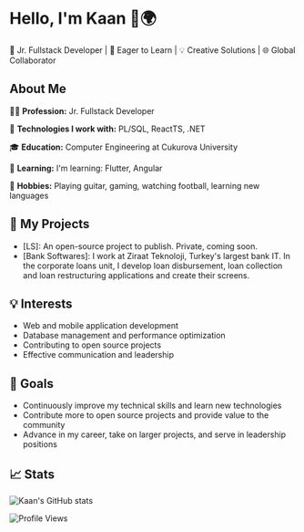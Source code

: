 # Hello, I'm Kaan 👋🌍

🌟 Jr. Fullstack Developer | 🌱 Eager to Learn | 💡 Creative Solutions | 🌐 Global Collaborator

## About Me

👨‍💼 **Profession:** Jr. Fullstack Developer

💼 **Technologies I work with:** PL/SQL, ReactTS, .NET

🎓 **Education:** Computer Engineering at Cukurova University

🌱 **Learning:** I'm learning: Flutter, Angular

🌈 **Hobbies:** Playing guitar, gaming, watching football, learning new languages

## 🚀 My Projects

- [LS]: An open-source project to publish. Private, coming soon.
- [Bank Softwares]: I work at Ziraat Teknoloji, Turkey's largest bank IT. In the corporate loans unit, I develop loan disbursement, loan collection and loan restructuring applications and create their screens.

## 💡 Interests

- Web and mobile application development
- Database management and performance optimization
- Contributing to open source projects
- Effective communication and leadership

## 🎯 Goals

- Continuously improve my technical skills and learn new technologies
- Contribute more to open source projects and provide value to the community
- Advance in my career, take on larger projects, and serve in leadership positions

## 📈 Stats

![Kaan's GitHub stats](https://github-readme-stats.vercel.app/api?username=celikerkaan&show_icons=true&theme=transparent)

![Profile Views](https://komarev.com/ghpvc/?username=celikerkaan)
